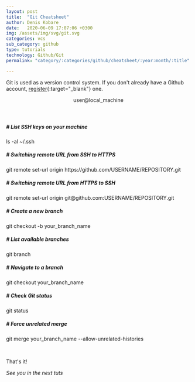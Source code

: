 ```yaml
---
layout: post
title:  "Git Cheatsheet"
author: Denis Kobare
date:   2020-06-09 17:07:06 +0300
img: /assets/img/svg/git.svg
categories: vcs
sub_category: github
type: tutorials
technology: Github/Git
permalink: "category/:categories/github/cheatsheet/:year:month/:title"

---
```



Git is used as a version control system. If you don't already have a Github account, [register](https://github.com/){:target="_blank"} one.

<section class="terminal-container terminal-fixed-top">
<header class="terminal">
<span class="button red"></span>
<span class="button yellow"></span>
<span class="button green"></span>
user@local_machine
</header>

<div class="terminal-home">

 <h5 class="hashed"># List SSH keys on your machine</h5>
 <p class="console">ls -al ~/.ssh</p>

 <h5 class="hashed"># Switching remote URL from SSH to HTTPS</h5>
 <p class="console">git remote set-url origin https://github.com/USERNAME/REPOSITORY.git</p>
 
 <h5 class="hashed"># Switching remote URL from HTTPS to SSH</h5>
 <p class="console">git remote set-url origin git@github.com:USERNAME/REPOSITORY.git</p>

 <h5 class="hashed"># Create a new branch</h5>
 <p class="console">git checkout -b your_branch_name</p>

 <h5 class="hashed"># List available branches</h5>
 <p class="console">git branch</p>
 
 <h5 class="hashed"># Navigate to a branch</h5>
 <p class="console">git checkout your_branch_name</p>

 <h5 class="hashed"># Check Git status</h5>
 <p class="console">git status</p>

 <h5 class="hashed"># Force unrelated merge</h5>
 <p class="console">git merge your_branch_name --allow-unrelated-histories</p>
  
</div>
</section><br>


That's it!

*See you in the next tuts*


